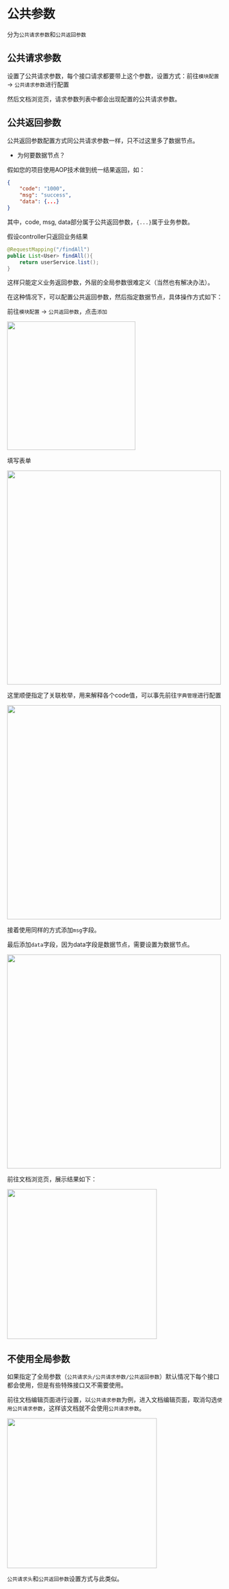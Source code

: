# 公共参数

分为`公共请求参数`和`公共返回参数`

## 公共请求参数

设置了公共请求参数，每个接口请求都要带上这个参数，设置方式：前往`模块配置` -> `公共请求参数`进行配置

然后文档浏览页，请求参数列表中都会出现配置的公共请求参数。

## 公共返回参数

公共返回参数配置方式同公共请求参数一样，只不过这里多了数据节点。

- 为何要数据节点？

假如您的项目使用AOP技术做到统一结果返回，如：

```json
{
    "code": "1000",
    "msg": "success",
    "data": {...}
}
```

其中，code, msg, data部分属于公共返回参数，`{...}`属于业务参数。

假设controller只返回业务结果

```java
@RequestMapping("/findAll")
public List<User> findAll(){
    return userService.list();
}
```

这样只能定义业务返回参数，外层的全局参数很难定义（当然也有解决办法）。

在这种情况下，可以配置公共返回参数，然后指定数据节点，具体操作方式如下：

前往`模块配置` -> `公共返回参数`，点击`添加`

<img src="/static/help/images/global1.png" style="height: 300px" />

填写表单

<img src="/static/help/images/global2.png" style="height: 500px" />

这里顺便指定了关联枚举，用来解释各个code值，可以事先前往`字典管理`进行配置

<img src="/static/help/images/global3.png" style="height: 500px" />

接着使用同样的方式添加`msg`字段。

最后添加`data`字段，因为data字段是数据节点，需要设置为数据节点。

<img src="/static/help/images/global4.png" style="height: 500px" />

前往文档浏览页，展示结果如下：

<img src="/static/help/images/global5.png" style="height: 350px" />

## 不使用全局参数

如果指定了全局参数（`公共请求头/公共请求参数/公共返回参数`）默认情况下每个接口都会使用，但是有些特殊接口又不需要使用。

前往文档编辑页面进行设置，以`公共请求参数`为例，进入文档编辑页面，取消勾选`使用公共请求参数`，这样该文档就不会使用`公共请求参数`。

<img src="/static/help/images/global6.png" style="height: 350px" />

`公共请求头`和`公共返回参数`设置方式与此类似。